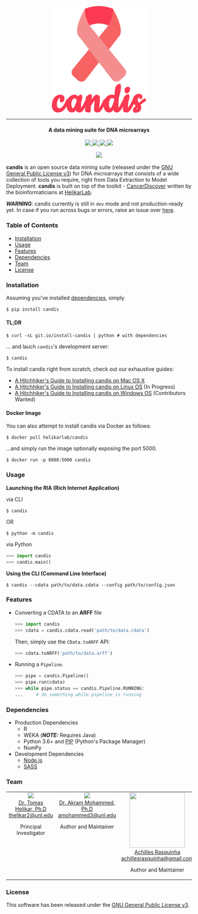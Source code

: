 <div align="center">
	<img src=".github/logo-w-title.png" width="256">
</div>

---

<h4 align="center">
	A data mining suite for DNA microarrays
</h4>

<p align="center">
	<a href="https://travis-ci.org/HelikarLab/candis">
        <img src="https://img.shields.io/travis/HelikarLab/candis.svg?style=flat-square">
    </a>
	<a href="http://candis.readthedocs.io">
		<img src="https://readthedocs.org/projects/candis/badge/?version=latest"/>
	</a>
	<a href="https://saythanks.io/to/achillesrasquinha">
		<img src="https://img.shields.io/badge/Say%20Thanks-🦉-1EAEDB.svg?style=flat-square">
	</a>
	<a href="https://paypal.me/achillesrasquinha">
		<img src="https://img.shields.io/badge/donate-💵-f44336.svg?style=flat-square">
	</a>
</p>

<div align="center">
	<img src=".github/sample.gif" height>
</div>

**candis** is an open source data mining suite (released under the [GNU General Public License v3](LICENSE)) for DNA microarrays that consists of a wide collection of tools you require, right from Data Extraction to Model Deployment. **candis** is built on top of the toolkit - [CancerDiscover](http://github.com/HelikarLab/CancerDiscover) written by the bioinformaticians at [HelikarLab](http://helikarlab.org).

***WARNING***: candis currently is still in `dev` mode and not production-ready yet. In case if you run across bugs or errors, raise an issue over [here](https://github.com/HelikarLab/candis/issues).

### Table of Contents
* [Installation](#installation)
* [Usage](#usage)
* [Features](#features)
* [Dependencies](#dependencies)
* [Team](#team)
* [License](#license)

### Installation

Assuming you've installed [dependencies](#dependencies), simply

```console
$ pip install candis
```

#### TL;DR

```console
$ curl -sL git.io/install-candis | python # with dependencies
```

... and lauch `candis`'s development server:

```
$ candis
```

To install candis right from scratch, check out our exhaustive guides:
* [A Hitchhiker's Guide to Installing candis on Mac OS X](https://github.com/HelikarLab/candis/wiki/A-Hitchhiker's-Guide-to-Installing-candis-on-Mac-OS-X)
* [A Hitchhiker's Guide to Installing candis on Linux OS](https://github.com/HelikarLab/candis/wiki/A-Hitchhiker's-Guide-to-Installing-candis-on-Linux-OS) (In Progress)
* [A Hitchhiker's Guide to Installing candis on Windows OS](https://github.com/HelikarLab/candis/wiki/A-Hitchhiker's-Guide-to-Installing-candis-on-Windows-OS) (Contributors Wanted)

#### Docker Image
You can also attempt to install candis via Docker as follows:

```
$ docker pull helikarlab/candis
```

...and simply run the image optionally exposing the port 5000.

```
$ docker run -p 8888:5000 candis
```

### Usage
**Launching the RIA (Rich Internet Application)**

via CLI
```
$ candis
```
OR
```
$ python -m candis
```

via Python
```python
>>> import candis
>>> candis.main()
```

**Using the CLI (Command Line Interface)**

```
$ candis --cdata path/to/data.cdata --config path/to/config.json
```

### Features
* Converting a CDATA to an **ARFF** file

	```python
	>>> import candis
	>>> cdata = candis.cdata.read('path/to/data.cdata')
	```

	Then, simply use the `CData.toARFF` API:

	```python
	>>> cdata.toARFF('path/to/data.arff')
	```

* Running a `Pipeline`.
	```python
	>>> pipe = candis.Pipeline()
	>>> pipe.run(cdata)
	>>> while pipe.status == candis.Pipeline.RUNNING:
	...     # do something while pipeline is running
	```

### Dependencies
* Production Dependencies
	* R
	* WEKA (***NOTE:*** Requires Java)
	* Python 3.6+ and [PIP](https://pip.pypa.io) (Python's Package Manager)
	* NumPy
* Development Dependencies
	* [Node.js](https://nodejs.org)
	* [SASS](http://sass-lang.com)

### Team
<table align="center">
  <tbody>
    <tr>
		<td align="center" valign="top">
			<img height="150" src="http://newsroom.unl.edu/announce/files/file37859.jpg">
			<br>
			<a href="http://helikarlab.org/members.html">Dr. Tomas Helikar, Ph.D</a>
			<br>
			<a href="mailto:thelikar2@unl.edu">thelikar2@unl.edu</a>
			<br>
			<p>Principal Investigator</p>
		</td>
		<td align="center" valign="top">
			<img height="150" src="https://github.com/akram-mohammed.png?s=150">
			<br>
			<a href="https://github.com/akram-mohammed">Dr. Akram Mohammed, Ph.D</a>
			<br>
			<a href="mailto:amohammed3@unl.edu">amohammed3@unl.edu</a>
			<br>
			<p>Author and Maintainer</p>
		</td>
	 	<td align="center" valign="top">
			<img width="150" height="150" src="https://github.com/achillesrasquinha.png?s=150">
			<br>
			<a href="https://github.com/achillesrasquinha">Achilles Rasquinha</a>
			<br>
			<a href="mailto:achillesrasquinha@gmail.com">achillesrasquinha@gmail.com</a>
			<br>
			<p>Author and Maintainer</p>
    	</td>
     </tr>
  </tbody>
</table>

### License
This software has been released under the [GNU General Public License v3](LICENSE).